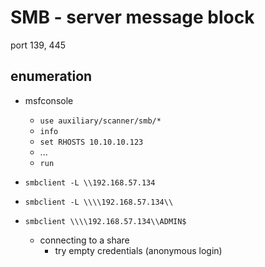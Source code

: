 # SMB - server message block

port 139, 445

## enumeration

- msfconsole

  - `use auxiliary/scanner/smb/*`
  - `info`
  - `set RHOSTS 10.10.10.123`
  - ...
  - `run`

- `smbclient -L \\192.168.57.134`
- `smbclient -L \\\\192.168.57.134\\`

- `smbclient \\\\192.168.57.134\\ADMIN$`

  - connecting to a share
    - try empty credentials (anonymous login)
